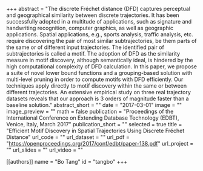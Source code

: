 +++
abstract = "The discrete Fréchet distance (DFD) captures perceptual and geographical similarity between discrete trajectories. It has been successfully adopted in a multitude of applications, such as signature and handwriting recognition, computer graphics, as well as geographic applications. Spatial applications, e.g., sports analysis, traffic analysis, etc. require discovering the pair of most similar subtrajectories, be them parts of the same or of different input trajectories. The identified pair of subtrajectories is called a motif. The adoption of DFD as the similarity measure in motif discovery, although semantically ideal, is hindered by the high computational complexity of DFD calculation. In this paper, we propose a suite of novel lower bound functions and a grouping-based solution with multi-level pruning in order to compute motifs with DFD efficiently. Our techniques apply directly to motif discovery within the same or between different trajectories. An extensive empirical study on three real trajectory datasets reveals that our approach is 3 orders of magnitude faster than a baseline solution."
abstract_short = ""
date = "2017-03-01"
image = ""
image_preview = ""
math = false
publication = "Proceedings of the International Conference on Extending Database Technology (EDBT), Venice, Italy, March 2017"
publication_short = ""
selected = true
title = "Efficient Motif Discovery in Spatial Trajectories Using Discrete Fréchet Distance"
url_code = ""
url_dataset = ""
url_pdf = "https://openproceedings.org/2017/conf/edbt/paper-138.pdf"
url_project = ""
url_slides = ""
url_video = ""

[[authors]]
    name = "Bo Tang"
    id = "tangbo"
+++
